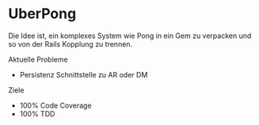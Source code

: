 # UberPong

Die Idee ist, ein komplexes System wie Pong
in ein Gem zu verpacken und so von der Rails Kopplung
zu trennen.


Aktuelle Probleme
  - Persistenz Schnittstelle zu AR oder DM

Ziele
  - 100% Code Coverage
  - 100% TDD
